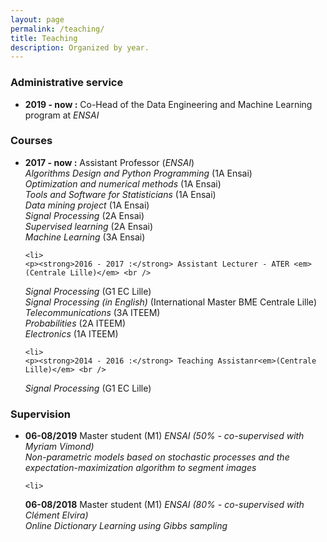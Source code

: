 ```yaml
---
layout: page
permalink: /teaching/
title: Teaching
description: Organized by year.
---
```


<h3 id="adm">Administrative service</h3>

<ul>
  <li>
  <p><strong>2019 - now :</strong> Co-Head of the Data Engineering and Machine Learning program at <em>ENSAI</em> <br />
   </p>
  </li>
</ul>


<h3 id="courses">Courses</h3>

<ul>
  <li>
    <p><strong>2017 - now :</strong> Assistant Professor (<em>ENSAI</em>)<br />
<em>Algorithms Design and Python Programming</em> (1A Ensai) <br />
<em>Optimization and numerical methods</em> (1A Ensai)<br />
<em>Tools and Software for Statisticians</em> (1A Ensai) <br />
<em>Data mining project</em> (1A Ensai)<br />
<em>Signal Processing</em> (2A Ensai)<br />
<em>Supervised learning</em> (2A Ensai)<br />
<em>Machine Learning</em> (3A Ensai)<br />
</p>
  </li>
  
    <li>
    <p><strong>2016 - 2017 :</strong> Assistant Lecturer - ATER <em>(Centrale Lille)</em> <br />
<em>Signal Processing</em> (G1 EC Lille)<br />
<em>Signal Processing (in English)</em> (International Master BME Centrale Lille)<br />
<em>Telecommunications</em> (3A ITEEM)<br />
<em>Probabilities</em> (2A ITEEM) <br />
<em>Electronics</em> (1A ITEEM)<br />
</p>
  </li>

    <li>
    <p><strong>2014 - 2016 :</strong> Teaching Assistanr<em>(Centrale Lille)</em> <br />
<em>Signal Processing</em> (G1 EC Lille)<br />
</p>
  </li>
</ul>

<h3 id="supervision">Supervision</h3>

<ul>
  <li>
  <p><strong>06-08/2019</strong> Master student (M1)<em> ENSAI (50% - co-supervised with Myriam Vimond)</em> <br />
  <em>Non-parametric models based on stochastic processes and the expectation-maximization algorithm to segment images</em>
   </p>
  </li>

    <li>
  <p><strong>06-08/2018</strong> Master student (M1)<em> ENSAI (80% - co-supervised with Clément Elvira)</em> <br />
  <em>Online Dictionary Learning using Gibbs sampling</em>
   </p>
  </li>

</ul>













 
